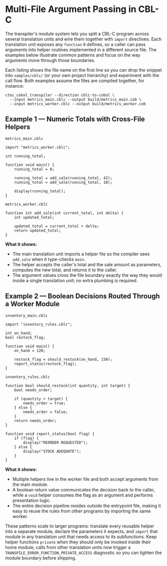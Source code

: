 # Multi-File Argument Passing in CBL-C

The transpiler's module system lets you split a CBL-C program across several
translation units and wire them together with `import` directives.  Each
translation unit exposes any `function` it defines, so a caller can pass
arguments into helper routines implemented in a different source file.  The
examples below illustrate common patterns and focus on the way arguments move
through those boundaries.

Each listing shows the file name on the first line so you can drop the snippet
into `samples/cblc/` (or your own project hierarchy) and experiment with the
call flow.  Both examples assume the files are compiled together, for instance:

```
ctoc_cobol_transpiler --direction cblc-to-cobol \
  --input metrics_main.cblc --output build/metrics_main.cob \
  --input metrics_worker.cblc --output build/metrics_worker.cob
```

## Example 1 — Numeric Totals with Cross-File Helpers

`metrics_main.cblc`

```cblc
import "metrics_worker.cblc";

int running_total;

function void main() {
    running_total = 0;

    running_total = add_sale(running_total, 42);
    running_total = add_sale(running_total, 18);

    display(running_total);
}
```

`metrics_worker.cblc`

```cblc
function int add_sale(int current_total, int delta) {
    int updated_total;

    updated_total = current_total + delta;
    return updated_total;
}
```

**What it shows:**

* The main translation unit imports a helper file so the compiler sees
  `add_sale` when it type-checks `main`.
* The helper accepts the caller's total and the sale amount as parameters,
  computes the new total, and returns it to the caller.
* The argument values cross the file boundary exactly the way they would inside
  a single translation unit; no extra plumbing is required.

## Example 2 — Boolean Decisions Routed Through a Worker Module

`inventory_main.cblc`

```cblc
import "inventory_rules.cblc";

int on_hand;
bool restock_flag;

function void main() {
    on_hand = 120;

    restock_flag = should_restock(on_hand, 150);
    report_status(restock_flag);
}
```

`inventory_rules.cblc`

```cblc
function bool should_restock(int quantity, int target) {
    bool needs_order;

    if (quantity < target) {
        needs_order = true;
    } else {
        needs_order = false;
    }
    return needs_order;
}

function void report_status(bool flag) {
    if (flag) {
        display("REORDER REQUESTED");
    } else {
        display("STOCK ADEQUATE");
    }
}
```

**What it shows:**

* Multiple helpers live in the worker file and both accept arguments from the
  main module.
* A boolean return value communicates the decision back to the caller, while a
  `void` helper consumes the flag as an argument and performs presentation logic.
* The entire decision pipeline resides outside the entrypoint file, making it
  easy to reuse the rules from other programs by importing the same worker.

These patterns scale to larger programs: translate every reusable helper into a
separate module, declare the parameters it expects, and `import` that module in
any translation unit that needs access to its subfunctions.  Keep helper
functions `private` when they should only be invoked inside their home module;
calls from other translation units now trigger a
`TRANSPILE_ERROR_FUNCTION_PRIVATE_ACCESS` diagnostic so you can tighten the
module boundary before shipping.
